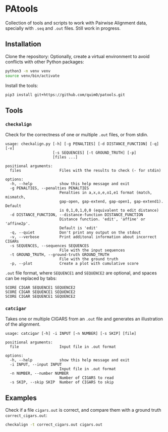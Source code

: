 # PAtools

Collection of tools and scripts to work with Pairwise Alignment data, specially with `.seq` and `.out` files. Still work in progress.

## Installation

Clone the repository:
Optionally, create a virtual environment to avoid conflicts with other Python packages:
```bash
python3 -m venv venv
source venv/bin/activate
```

Install the tools:
```bash
pip3 install git+https://github.com/quim0/patools.git
```

## Tools

### `checkalign`

Check for the correctness of one or multiple `.out` files, or from stdin.

```
usage: checkalign.py [-h] [-g PENALTIES] [-d DISTANCE_FUNCTION] [-q] [-v]
                     [-s SEQUENCES] [-t GROUND_TRUTH] [-p]
                     [files ...]

positional arguments:
  files                 Files with the results to check (- for stdin)

options:
  -h, --help            show this help message and exit
  -g PENALTIES, --penalties PENALTIES
                        Penalties in a,x,o,e,o1,e1 format (match, mismatch,
                        gap-open, gap-extend, gap-open1, gap-extend1). Default
                        is 0,1,0,1,0,0 (equivalent to edit distance)
  -d DISTANCE_FUNCTION, --distance-function DISTANCE_FUNCTION
                        Distance function. 'edit', 'affine' or 'affine2p'.
                        Default is 'edit'
  -q, --quiet           Don't print any output on the stdout
  -v, --verbose         Print additonal information about incorrect CIGARs
  -s SEQUENCES, --sequences SEQUENCES
                        File with the input sequences
  -t GROUND_TRUTH, --ground-truth GROUND_TRUTH
                        File with the ground truth
  -p, --plot            Create a plot with cumulative score
```

`.out` file format, where `SEQUENCE1` and `SEQUENCE2` are optional, and spaces can be replaced by tabs:
```
SCORE CIGAR SEQUENCE1 SEQUENCE2
SCORE CIGAR SEQUENCE1 SEQUENCE2
SCORE CIGAR SEQUENCE1 SEQUENCE2
```

### `catcigar`

Takes one or multiple CIGARS from an `.out` file and generates an illustration of the alignment.

```
usage: catcigar [-h] -i INPUT [-n NUMBER] [-s SKIP] [file]

positional arguments:
  file                  Input file in .out format

options:
  -h, --help            show this help message and exit
  -i INPUT, --input INPUT
                        Input file in .out format
  -n NUMBER, --number NUMBER
                        Number of CIGARS to read
  -s SKIP, --skip SKIP  Number of CIGARS to skip
```

## Examples

Check if a file `cigars.out` is correct, and compare them with a ground truth `correct_cigars.out`:
```bash
checkalign -t correct_cigars.out cigars.out
```